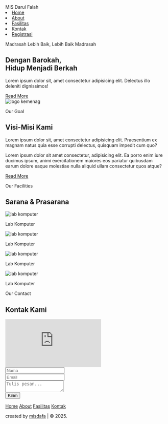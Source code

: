 <!DOCTYPE html>
<html lang="en">
<head>
    <meta charset="UTF-8">
    <meta name="viewport" content="width=device-width, initial-scale=1.0">
    <title>MIS Darul Falah</title>
    <link rel="stylesheet" href="https://cdnjs.cloudflare.com/ajax/libs/font-awesome/6.7.2/css/all.min.css" integrity="sha512-Evv84Mr4kqVGRNSgIGL/F/aIDqQb7xQ2vcrdIwxfjThSH8CSR7PBEakCr51Ck+w+/U6swU2Im1vVX0SVk9ABhg==" crossorigin="anonymous" referrerpolicy="no-referrer" />
    <link rel="stylesheet" href="style.css">
</head>
<body>
    <nav>
        <div class="nav-content">
            <div class="nav-brand">MIS Darul Falah</div>
            <div class="nav-menu">
                <li><a href="#home">Home</a></li>
                <li><a href="#about">About</a></li>
                <li><a href="#fasilitas">Fasilitas</a></li>
                <li><a href="#kontak">Kontak</a></li>
                <li><a href="#" class="btn-reg">Registrasi</a></li>
            </div>
        </div>
    </nav>
    <main id="home">
        <div class="tagline">
            <p class="tag">Madrasah Lebih Baik, Lebih Baik Madrasah</p>
            <h2>Dengan Barokah, <br>Hidup Menjadi Berkah</h2>
            <p class="deskripsi">Lorem ipsum dolor sit, amet consectetur adipisicing elit. Delectus illo deleniti dignissimos!</p>
            <a href=""  class="btn-more">Read More</a>
        </div>
        <img src="asset/mi.png" alt="">
    </main>
    <section id="about">
        <img src="https://cdn.kemenag.go.id/storage/archives/logo-kemenag-png-1png.png" alt="logo kemenag">
        <div class="visi-misi">
            <p class="title">Our Goal</p>
            <h2 class="title2">Visi-Misi Kami</h2>
            <p>Lorem ipsum dolor sit, amet consectetur adipisicing elit. Praesentium ex magnam natus quia esse corrupti delectus, quisquam impedit cum quo?</p>
            <p>Lorem ipsum dolor sit amet consectetur, adipisicing elit. Ea porro enim iure ducimus ipsum, animi exercitationem maiores eos pariatur quibusdam earum dolore eaque molestiae nulla aliquid ullam consectetur quos atque?</p>
            <a href="" class="btn-more">Read More</a>   
        </div>
    </section>  
    <section id="fasilitas">
        <p class="title">Our Facilities</p>
        <h2 class="title2">Sarana & Prasarana</h2>
        <div class="galeri">
            <div class="card">
                <img src="asset/lab kom.jpg" alt="lab komputer">
                <p>Lab Komputer</p>
            </div><div class="card">
                <img src="asset/lab kom.jpg" alt="lab komputer">
                <p>Lab Komputer</p>
            </div><div class="card">
                <img src="asset/lab kom.jpg" alt="lab komputer">
                <p>Lab Komputer</p>
            </div><div class="card">
                <img src="asset/lab kom.jpg" alt="lab komputer">
                <p>Lab Komputer</p>
            </div>
        </div>
    </section>
    <section id="kontak">
        <p class="title">Our Contact</p>
        <h2 class="title2">
            Kontak Kami
        </h2>
        <div class="row">
            <iframe src="https://www.google.com/maps/embed?pb=!1m18!1m12!1m3!1d3953.0093015196376!2d114.01610297404964!3d-7.7888375772927665!2m3!1f0!2f0!3f0!3m2!1i1024!2i768!4f13.1!3m3!1m2!1s0x2dd6d7a30f7b7183%3A0xef49b465ca0c2372!2sMI%20Darul%20Falah%20Ramban%20Kulon!5e0!3m2!1sid!2sid!4v1747043234449!5m2!1sid!2sid"  style="border:0;" allowfullscreen="" loading="lazy" class="map" referrerpolicy="no-referrer-when-downgrade"></iframe>
            <div class="pesan">
                <form action="">
                    <div class="box">
                        <input type="text" name="email" placeholder="Nama" required>
                    </div>
                    <div class="box">
                        <input type="email" name="email" placeholder="Email" required>
                    </div>
                    <div class="boxmessage">
                        <textarea name="msg" id="" placeholder="Tulis pesan..."></textarea>
                    </div>
                    <div class="btn-send">
                        <button type="submit">Kirim</button>
                    </div>
                </form>
            </div>
        </div>
    </section>
    <footer>
        <div class="socials">
            <a href=""><i class="fa-brands fa-square-facebook"></i></i></a>
            <a href=""><i class="fa-brands fa-square-instagram"></i></a>
            <a href=""><i class="fa-brands fa-square-youtube"></i></a>
        </div>
        <div class="links">
            <a href="#home">Home</a>
            <a href="#about">About</a>
            <a href="#fasilitas">Fasilitas</a>
            <a href="#kontak">Kontak</a>
        </div>
        <div class="credit">
            <p>created by <a href="www.youtube.com/@mi_dafaonline8590">misdafa</a> | &copy; 2025.</p>
        </div>
    </footer>
</body>
</html>
